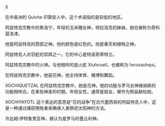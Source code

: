 <title>Dictionary of Pagan Religions</title> <link href="e9780806537023_css.css" rel="stylesheet" type="text/css"> 

X

在中美洲的 Quiche 印第安人中，这个术语指的是较低的地区。

阿兹特克宗教中的希洛宁，年轻的玉米穗女神，特拉洛克的妹妹。她也被称为奇科莫洛津。

他是阿兹特克的西部之神。他的颜色是红色的。他是春天和植物之神。

阿兹特克人对羽蛇的崇拜之一。它的中心是特诺奇蒂特兰。

阿兹特克宗教中的火神。与他相伴的是火蛇 Xiuhcoatl，也被称为 Ixcozauhqui。

在阿兹特克宗教中，他是花神。他主持体育、赌博和舞蹈。

XOCHIQUETZAL 在阿兹特克宗教中，她是花神。她的功能与罗马女神维纳斯的功能相吻合。在某些神圣的时期，年轻女性，通常是妓女，被作为祭品献给她。

XOCHIYAYOTL 这个表达的意思是“花的战争”在古代墨西哥的阿兹特克人中，这是一种通过捕获牺牲者来确保人类祭祀太阳神的方法。

许达姆:伊特鲁里亚神，被认为是罗马的墨丘利神。